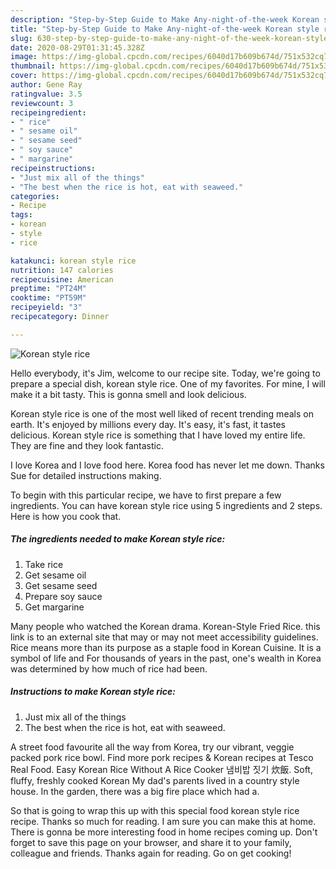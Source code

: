 ```yaml
---
description: "Step-by-Step Guide to Make Any-night-of-the-week Korean style rice"
title: "Step-by-Step Guide to Make Any-night-of-the-week Korean style rice"
slug: 630-step-by-step-guide-to-make-any-night-of-the-week-korean-style-rice
date: 2020-08-29T01:31:45.328Z
image: https://img-global.cpcdn.com/recipes/6040d17b609b674d/751x532cq70/korean-style-rice-recipe-main-photo.jpg
thumbnail: https://img-global.cpcdn.com/recipes/6040d17b609b674d/751x532cq70/korean-style-rice-recipe-main-photo.jpg
cover: https://img-global.cpcdn.com/recipes/6040d17b609b674d/751x532cq70/korean-style-rice-recipe-main-photo.jpg
author: Gene Ray
ratingvalue: 3.5
reviewcount: 3
recipeingredient:
- " rice"
- " sesame oil"
- " sesame seed"
- " soy sauce"
- " margarine"
recipeinstructions:
- "Just mix all of the things"
- "The best when the rice is hot, eat with seaweed."
categories:
- Recipe
tags:
- korean
- style
- rice

katakunci: korean style rice 
nutrition: 147 calories
recipecuisine: American
preptime: "PT24M"
cooktime: "PT59M"
recipeyield: "3"
recipecategory: Dinner

---
```



![Korean style rice](https://img-global.cpcdn.com/recipes/6040d17b609b674d/751x532cq70/korean-style-rice-recipe-main-photo.jpg)

Hello everybody, it's Jim, welcome to our recipe site. Today, we're going to prepare a special dish, korean style rice. One of my favorites. For mine, I will make it a bit tasty. This is gonna smell and look delicious.

Korean style rice is one of the most well liked of recent trending meals on earth. It's enjoyed by millions every day. It's easy, it's fast, it tastes delicious. Korean style rice is something that I have loved my entire life. They are fine and they look fantastic.

I love Korea and I love food here. Korea food has never let me down. Thanks Sue for detailed instructions making.


To begin with this particular recipe, we have to first prepare a few ingredients. You can have korean style rice using 5 ingredients and 2 steps. Here is how you cook that.

<!--inarticleads1-->

##### The ingredients needed to make Korean style rice:

1. Take  rice
1. Get  sesame oil
1. Get  sesame seed
1. Prepare  soy sauce
1. Get  margarine


Many people who watched the Korean drama. Korean-Style Fried Rice. this link is to an external site that may or may not meet accessibility guidelines. Rice means more than its purpose as a staple food in Korean Cuisine. It is a symbol of life and For thousands of years in the past, one&#39;s wealth in Korea was determined by how much of rice had been. 

<!--inarticleads2-->

##### Instructions to make Korean style rice:

1. Just mix all of the things
1. The best when the rice is hot, eat with seaweed.


A street food favourite all the way from Korea, try our vibrant, veggie packed pork rice bowl. Find more pork recipes &amp; Korean recipes at Tesco Real Food. Easy Korean Rice Without A Rice Cooker 냄비밥 짓기 炊飯. Soft, fluffy, freshly cooked Korean My dad&#39;s parents lived in a country style house. In the garden, there was a big fire place which had a. 

So that is going to wrap this up with this special food korean style rice recipe. Thanks so much for reading. I am sure you can make this at home. There is gonna be more interesting food in home recipes coming up. Don't forget to save this page on your browser, and share it to your family, colleague and friends. Thanks again for reading. Go on get cooking!
